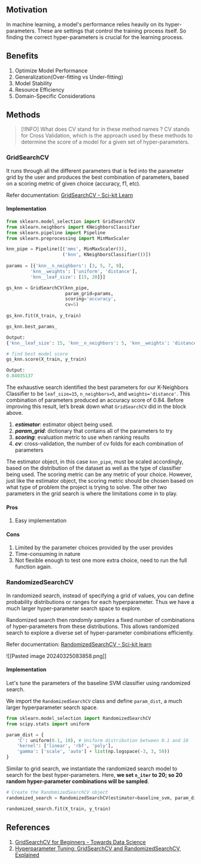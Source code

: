 ## Motivation
In machine learning, a model's performance relies heavily on its hyper-parameters. These are settings that control the training process itself. So finding the correct hyper-parameters is crucial for the learning process. 

## Benefits
1. Optimize Model Performance
2. Generalization(Over-fitting vs Under-fitting)
3. Model Stability
4. Resource Efficiency
5. Domain-Specific Considerations

## Methods

>[!INFO] What does CV stand for in these method names ?
> CV stands for Cross Validation, which is the approach used by these methods to determine the score of a model for a given set of hyper-parameters.

### GridSearchCV

It runs through all the different parameters that is fed into the parameter grid by the user and produces the best combination of parameters, based on a scoring metric of given choice (accuracy, f1, etc).

Refer documentation: [GridSearchCV - Sci-kit Learn](https://scikit-learn.org/stable/modules/generated/sklearn.model_selection.GridSearchCV.html)
#### Implementation
```Python
from sklearn.model_selection import GridSearchCV  
from sklearn.neighbors import KNeighborsClassifier  
from sklearn.pipeline import Pipeline  
from sklearn.preprocessing import MinMaxScaler

knn_pipe = Pipeline([('mms', MinMaxScaler()),  
                     ('knn', KNeighborsClassifier())])
                     
params = [{'knn__n_neighbors': [3, 5, 7, 9],  
         'knn__weights': ['uniform', 'distance'],  
         'knn__leaf_size': [15, 20]}]

gs_knn = GridSearchCV(knn_pipe,  
                      param_grid=params,  
                      scoring='accuracy',  
                      cv=5)  
                      
gs_knn.fit(X_train, y_train)  
```

```Python
gs_knn.best_params_

Output:  
{'knn__leaf_size': 15, 'knn__n_neighbors': 5, 'knn__weights': 'distance'}

# find best model score  
gs_knn.score(X_train, y_train)

Output:  
0.84035137
```

The exhaustive search identified the best parameters for our K-Neighbors Classifier to be `leaf_size=15`, `n_neighbors=5`, and `weights='distance'`. This combination of parameters produced an accuracy score of 0.84. Before improving this result, let’s break down what `GridSearchCV` did in the block above.

1. **_estimator_**: estimator object being used.
2. **_param_grid_**: dictionary that contains all of the parameters to try
3. **_scoring_**: evaluation metric to use when ranking results 
4. **_cv_**: cross-validation, the number of cv folds for each combination of parameters

The estimator object, in this case `knn_pipe`, must be scaled accordingly, based on the distribution of the dataset as well as the type of classifier being used. The scoring metric can be any metric of your choice. However, just like the estimator object, the scoring metric should be chosen based on what type of problem the project is trying to solve. The other two parameters in the grid search is where the limitations come in to play.
#### Pros
1. Easy implementation
#### Cons
1. Limited by the parameter choices provided by the user provides
2. Time-consuming in nature
3. Not flexible enough to test one more extra choice, need to run the full function again.

### RandomizedSearchCV

In randomized search, instead of specifying a grid of values, you can define probability distributions or ranges for each hyperparameter. Thus we have a much larger hyper-parameter search space to explore.

Randomized search then _randomly samples_ a fixed number of combinations of hyper-parameters from these distributions. This allows randomized search to explore a diverse set of hyper-parameter combinations efficiently.

Refer documentation: [RandomizedSearchCV - Sci-kit learn](https://scikit-learn.org/stable/modules/generated/sklearn.model_selection.RandomizedSearchCV.html)


![[Pasted image 20240325083858.png]]
#### Implementation
Let's tune the parameters of the baseline SVM classifier using randomized search.

We import the `RandomizedSearchCV` class and define `param_dist`, a much larger hyperparameter search space.
```python
from sklearn.model_selection import RandomizedSearchCV
from scipy.stats import uniform

param_dist = {
    'C': uniform(0.1, 10), # Uniform distribution between 0.1 and 10
    'kernel': ['linear', 'rbf', 'poly'],
    'gamma': ['scale', 'auto'] + list(np.logspace(-3, 3, 50))
}

```
Similar to grid search, we instantiate the randomized search model to search for the best hyper-parameters. Here, **we set `n_iter` to 20; so 20 random hyper-parameter combinations will be sampled**.

```Python
# Create the RandomizedSearchCV object
randomized_search = RandomizedSearchCV(estimator=baseline_svm, param_distributions=param_dist, n_iter=20, cv=5)

randomized_search.fit(X_train, y_train)
```




## References
1. [GridSearchCV for Beginners - Towards Data Science](https://towardsdatascience.com/gridsearchcv-for-beginners-db48a90114ee)
2. [Hyperparameter Tuning: GridSearchCV and RandomizedSearchCV, Explained](https://www.kdnuggets.com/hyperparameter-tuning-gridsearchcv-and-randomizedsearchcv-explained)
